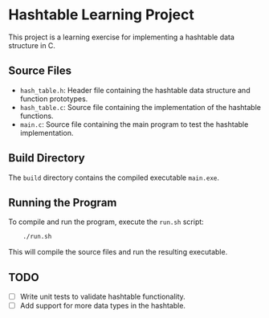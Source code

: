# Hashtable Learning Project

This project is a learning exercise for implementing a hashtable data structure in C.

## Source Files

- `hash_table.h`: Header file containing the hashtable data structure and function prototypes.
- `hash_table.c`: Source file containing the implementation of the hashtable functions.
- `main.c`: Source file containing the main program to test the hashtable implementation.

## Build Directory

The `build` directory contains the compiled executable `main.exe`.

## Running the Program

To compile and run the program, execute the `run.sh` script: 
```bash
    ./run.sh
```

    
This will compile the source files and run the resulting executable.

## TODO

- [ ] Write unit tests to validate hashtable functionality.
- [ ] Add support for more data types in the hashtable.
